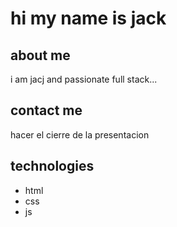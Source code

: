 # hi my name is jack

## about me
i am jacj and passionate full stack...

## contact me

hacer el cierre de la presentacion

## technologies

- html
- css
- js
